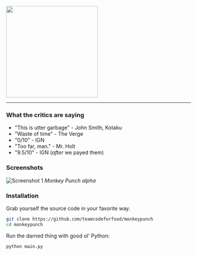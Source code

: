 <img src="http://i40.tinypic.com/icr8ft.png" width="250px" />

---

### What the critics are saying
* "This is utter garbage" - John Smith, Kotaku
* "Waste of time" - The Verge
* "0/10" - IGN
* "Too far, man." - Mr. Holt
* "9.5/10" - IGN (_after_ we payed them)

### Screenshots
![Screenshot 1](http://i42.tinypic.com/25znm7o.png)
_Monkey Punch alpha_

### Installation
Grab yourself the source code in your favorite way.
```bash
git clone https://github.com/teamcodeforfood/monkeypunch
cd monkeypunch
```

Run the darned thing with good ol' Python:
```bash
python main.py
```